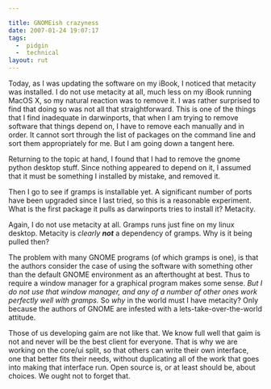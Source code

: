 ```yaml
---

title: GNOMEish crazyness
date: 2007-01-24 19:07:17
tags:
  -  pidgin
  -  technical
layout: rut
---
```


Today, as I was updating the software on my iBook, I noticed that metacity was installed.  I do not use metacity at all, much less on my iBook running MacOS X, so my natural reaction was to remove it.  I was rather surprised to find that doing so was not all that straightforward.  This is one of the things that I find inadequate in darwinports, that when I am trying to remove software that things depend on, I have to remove each manually and in order.  It cannot sort through the list of packages on the command line and sort them appropriately for me.  But I am going down a tangent here.

Returning to the topic at hand, I found that I had to remove the gnome python desktop stuff.  Since nothing appeared to depend on it, I assumed that it must be something I installed by mistake, and removed it.  

Then I go to see if gramps is installable yet.  A significant number of ports have been upgraded since I last tried, so this is a reasonable experiment.  What is the first package it pulls as darwinports tries to install it?  Metacity.

Again, I do not use metacity at all.  Gramps runs just fine on my linux desktop.  Metacity is *clearly* <strong><em>not</em></strong> a dependency of gramps.  Why is it being pulled then?

The problem with many GNOME programs (of which gramps is one), is that the authors consider the case of using the software with something other than the default GNOME environment as an afterthought at best.  Thus to require a window manager for a graphical program makes some sense.  *But I do not use that window manager, and any of a number of other ones work perfectly well with gramps.*  So *why* in the world must I have metacity?  Only because the authors of GNOME are infested with a lets-take-over-the-world attitude.

Those of us developing gaim are not like that.  We know full well that gaim is not and never will be the best client for everyone.  That is why we are working on the core/ui split, so that others can write their own interface, one that better fits their needs, without duplicating all of the work that goes into making that interface run.  Open source is, or at least should be, about choices.  We ought not to forget that.

